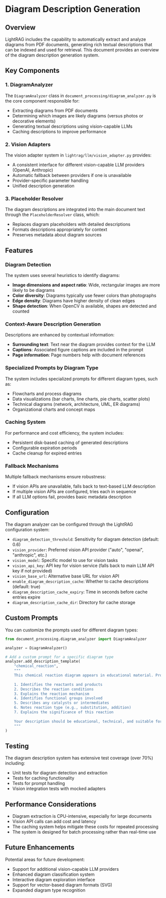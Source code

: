 # Diagram Description Generation

## Overview

LightRAG includes the capability to automatically extract and analyze diagrams from PDF documents, generating rich textual descriptions that can be indexed and used for retrieval. This document provides an overview of the diagram description generation system.

## Key Components

### 1. DiagramAnalyzer

The `DiagramAnalyzer` class in `document_processing/diagram_analyzer.py` is the core component responsible for:

- Extracting diagrams from PDF documents
- Determining which images are likely diagrams (versus photos or decorative elements)
- Generating textual descriptions using vision-capable LLMs
- Caching descriptions to improve performance

### 2. Vision Adapters

The vision adapter system in `lightrag/llm/vision_adapter.py` provides:

- A consistent interface for different vision-capable LLM providers (OpenAI, Anthropic)
- Automatic fallback between providers if one is unavailable
- Provider-specific parameter handling
- Unified description generation

### 3. Placeholder Resolver

The diagram descriptions are integrated into the main document text through the `PlaceholderResolver` class, which:

- Replaces diagram placeholders with detailed descriptions
- Formats descriptions appropriately for context
- Preserves metadata about diagram sources

## Features

### Diagram Detection

The system uses several heuristics to identify diagrams:

- **Image dimensions and aspect ratio**: Wide, rectangular images are more likely to be diagrams
- **Color diversity**: Diagrams typically use fewer colors than photographs
- **Edge density**: Diagrams have higher density of clean edges
- **Shape detection**: When OpenCV is available, shapes are detected and counted

### Context-Aware Description Generation

Descriptions are enhanced by contextual information:

- **Surrounding text**: Text near the diagram provides context for the LLM
- **Captions**: Associated figure captions are included in the prompt
- **Page information**: Page numbers help with document references

### Specialized Prompts by Diagram Type

The system includes specialized prompts for different diagram types, such as:

- Flowcharts and process diagrams
- Data visualizations (bar charts, line charts, pie charts, scatter plots)
- Technical diagrams (network, architecture, UML, ER diagrams)
- Organizational charts and concept maps

### Caching System

For performance and cost efficiency, the system includes:

- Persistent disk-based caching of generated descriptions
- Configurable expiration periods
- Cache cleanup for expired entries

### Fallback Mechanisms

Multiple fallback mechanisms ensure robustness:

- If vision APIs are unavailable, falls back to text-based LLM description
- If multiple vision APIs are configured, tries each in sequence
- If all LLM options fail, provides basic metadata description

## Configuration

The diagram analyzer can be configured through the LightRAG configuration system:

- `diagram_detection_threshold`: Sensitivity for diagram detection (default: 0.6)
- `vision_provider`: Preferred vision API provider ("auto", "openai", "anthropic", etc.)
- `vision_model`: Specific model to use for vision tasks
- `vision_api_key`: API key for vision service (falls back to main LLM API key if not provided)
- `vision_base_url`: Alternative base URL for vision API
- `enable_diagram_description_cache`: Whether to cache descriptions (default: true)
- `diagram_description_cache_expiry`: Time in seconds before cache entries expire
- `diagram_description_cache_dir`: Directory for cache storage

## Custom Prompts

You can customize the prompts used for different diagram types:

```python
from document_processing.diagram_analyzer import DiagramAnalyzer

analyzer = DiagramAnalyzer()

# Add a custom prompt for a specific diagram type
analyzer.add_description_template(
    "chemical_reaction", 
    """
    This chemical reaction diagram appears in educational material. Provide a detailed explanation that:
    
    1. Identifies the reactants and products
    2. Describes the reaction conditions
    3. Explains the reaction mechanism
    4. Identifies functional groups involved
    5. Describes any catalysts or intermediates
    6. Notes reaction type (e.g., substitution, addition)
    7. Explains the significance of this reaction
    
    Your description should be educational, technical, and suitable for chemistry students.
    """
)
```

## Testing

The diagram description system has extensive test coverage (over 70%) including:

- Unit tests for diagram detection and extraction
- Tests for caching functionality
- Tests for prompt handling
- Vision integration tests with mocked adapters

## Performance Considerations

- Diagram extraction is CPU-intensive, especially for large documents
- Vision API calls can add cost and latency
- The caching system helps mitigate these costs for repeated processing
- The system is designed for batch processing rather than real-time use

## Future Enhancements

Potential areas for future development:

- Support for additional vision-capable LLM providers
- Enhanced diagram classification system
- Interactive diagram exploration interface
- Support for vector-based diagram formats (SVG)
- Expanded diagram type recognition